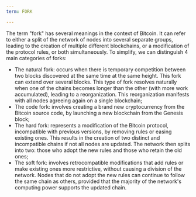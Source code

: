 ```yaml
---
term: FORK

---
```

The term "fork" has several meanings in the context of Bitcoin. It can refer to either a split of the network of nodes into several separate groups, leading to the creation of multiple different blockchains, or a modification of the protocol rules, or both simultaneously. To simplify, we can distinguish 4 main categories of forks:


- The natural fork: occurs when there is temporary competition between two blocks discovered at the same time at the same height. This fork can extend over several blocks. This type of fork resolves naturally when one of the chains becomes longer than the other (with more work accumulated), leading to a reorganization. This reorganization manifests with all nodes agreeing again on a single blockchain;
- The code fork: involves creating a brand new cryptocurrency from the Bitcoin source code, by launching a new blockchain from the Genesis block;
- The hard fork: represents a modification of the Bitcoin protocol, incompatible with previous versions, by removing rules or easing existing ones. This results in the creation of two distinct and incompatible chains if not all nodes are updated. The network then splits into two: those who adopt the new rules and those who retain the old ones;
- The soft fork: involves retrocompatible modifications that add rules or make existing ones more restrictive, without causing a division of the network. Nodes that do not adopt the new rules can continue to follow the same chain as others, provided that the majority of the network's computing power supports the updated chain.